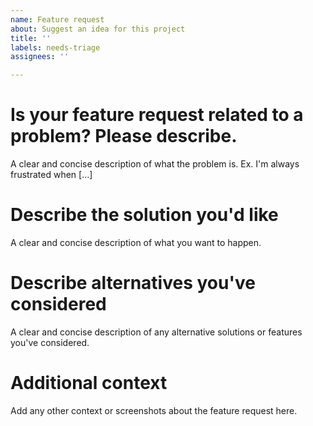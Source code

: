 ```yaml
---
name: Feature request
about: Suggest an idea for this project
title: ''
labels: needs-triage
assignees: ''

---
```


# Is your feature request related to a problem? Please describe.
A clear and concise description of what the problem is. Ex. I'm always frustrated when [...]


# Describe the solution you'd like
A clear and concise description of what you want to happen.


# Describe alternatives you've considered
A clear and concise description of any alternative solutions or features you've considered.


# Additional context
Add any other context or screenshots about the feature request here.
